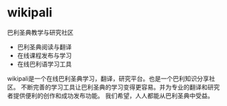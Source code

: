 # wikipali

巴利圣典教学与研究社区

- 巴利圣典阅读与翻译
- 在线课程发布与学习
- 在线巴利语学习工具

wikipali是一个在线巴利圣典学习，翻译，研究平台。也是一个巴利知识分享社区。
不断完善的学习工具让巴利圣典的学习变得更容易。并为专业的翻译和研究者提供便利的创作和成功发布功能。
我们希望，人人都能从巴利圣典中受益。
